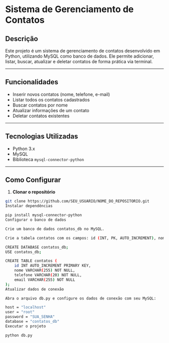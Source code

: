 # Sistema de Gerenciamento de Contatos

## Descrição
Este projeto é um sistema de gerenciamento de contatos desenvolvido em Python, utilizando MySQL como banco de dados. Ele permite adicionar, listar, buscar, atualizar e deletar contatos de forma prática via terminal.

---

## Funcionalidades
- Inserir novos contatos (nome, telefone, e-mail)
- Listar todos os contatos cadastrados
- Buscar contatos por nome
- Atualizar informações de um contato
- Deletar contatos existentes

---

## Tecnologias Utilizadas
- Python 3.x
- MySQL
- Biblioteca `mysql-connector-python`

---

## Como Configurar

1. **Clonar o repositório**
```bash
git clone https://github.com/SEU_USUARIO/NOME_DO_REPOSITORIO.git
Instalar dependências

pip install mysql-connector-python
Configurar o banco de dados

Crie um banco de dados contatos_db no MySQL.

Crie a tabela contatos com os campos: id (INT, PK, AUTO_INCREMENT), nome (VARCHAR), telefone (VARCHAR), email (VARCHAR).

CREATE DATABASE contatos_db;
USE contatos_db;

CREATE TABLE contatos (
    id INT AUTO_INCREMENT PRIMARY KEY,
    nome VARCHAR(255) NOT NULL,
    telefone VARCHAR(20) NOT NULL,
    email VARCHAR(255) NOT NULL
);
Atualizar dados de conexão

Abra o arquivo db.py e configure os dados de conexão com seu MySQL:

host = "localhost"
user = "root"
password = "SUA_SENHA"
database = "contatos_db"
Executar o projeto

python db.py
